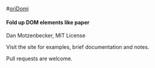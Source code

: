 #[oriDomi](http://oridomi.com)
#### Fold up DOM elements like paper
Dan Motzenbecker, MIT License

Visit the site for examples, brief documentation and notes.

Pull requests are welcome.


